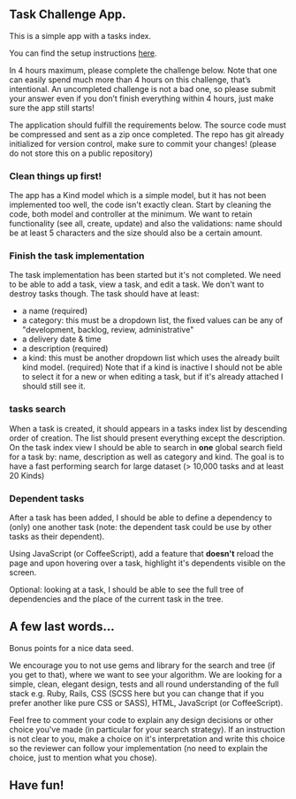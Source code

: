 ## Task Challenge App.

This is a simple app with a tasks index.

You can find the setup instructions [here](CONTRIBUTING.md).

In 4 hours maximum, please complete the challenge below. Note that one can easily spend much more than 4 hours on this challenge, that’s intentional. An uncompleted challenge is not a bad one, so please submit your answer even if you don’t finish everything within 4 hours, just make sure the app still starts!

The application should fulfill the requirements below. The source code must be compressed and sent as a zip once completed.
The repo has git already initialized for version control, make sure to commit your changes! (please do not store this on a public repository)

### Clean things up first!

The app has a Kind model which is a simple model, but it has not been implemented too well, the code isn't exactly clean.
Start by cleaning the code, both model and controller at the minimum. We want to retain functionality (see all, create, update) and also the validations: name should be at least 5 characters and the size should also be a certain amount.

### Finish the task implementation

The task implementation has been started but it's not completed. We need to be able to add a task, view a task, and edit a task. We don't want to destroy tasks though.
The task should have at least:
  * a name (required)
  * a category: this must be a dropdown list, the fixed values can be any of "development, backlog, review, administrative"
  * a delivery date & time
  * a description (required)
  * a kind: this must be another dropdown list which uses the already built kind model. (required) Note that if a kind is inactive I should not be able to select it for a new or when editing a task, but if it's already attached I should still see it.


### tasks search


When a task is created, it should appears in a tasks index list by descending order of creation. The list should present everything except the description.
On the task index view I should be able to search in **one** global search field for a task by: name, description as well as category and kind.
The goal is to have a fast performing search for large dataset (> 10,000 tasks and at least 20 Kinds)


### Dependent tasks

After a task has been added, I should be able to define a dependency to (only) one another task (note: the dependent task could be use by other tasks as their dependent).

Using JavaScript (or CoffeeScript), add a feature that **doesn't** reload the page and upon hovering over a task, highlight it's dependents visible on the screen.


Optional: looking at a task, I should be able to see the full tree of dependencies and the place of the current task in the tree.



## A few last words...

Bonus points for a nice data seed.

We encourage you to not use gems and library for the search and tree (if you get to that), where we want to see your algorithm.
We are looking for a simple, clean, elegant design, tests and all round understanding of the full stack e.g. Ruby, Rails, CSS (SCSS here but you can change that if you prefer another like pure CSS or SASS), HTML, JavaScript (or CoffeeScript).

Feel free to comment your code to explain any design decisions or other choice you've made (in particular for your search strategy). If an instruction is not clear to you, make a choice on it's interpretation and write this choice so the reviewer can follow your implementation (no need to explain the choice, just to mention what you chose).

## Have fun!
